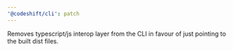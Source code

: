 ```yaml
---
'@codeshift/cli': patch
---
```


Removes typescript/js interop layer from the CLI in favour of just pointing to the built dist files.
